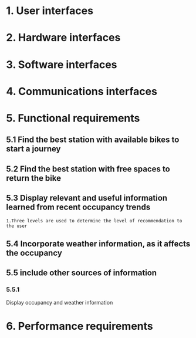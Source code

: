 # 1. User interfaces





# 2. Hardware interfaces


# 3. Software interfaces
# 4. Communications interfaces

# 5. Functional requirements
## 5.1 Find the best station with available bikes to start a journey
## 5.2 Find the best station with free spaces to return the bike
## 5.3 Display relevant and useful information learned from recent occupancy trends
    1.Three levels are used to determine the level of recommendation to the user
    
## 5.4 Incorporate weather information, as it affects the occupancy

## 5.5 include other sources of information
### 5.5.1 






Display occupancy and weather information
# 6. Performance requirements

